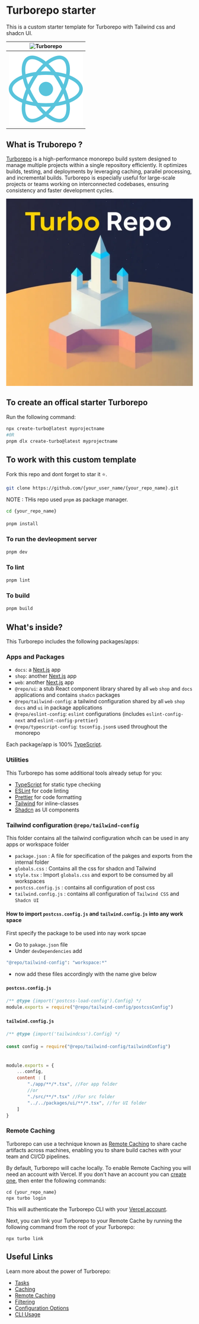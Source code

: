 # Turborepo starter

This is a custom starter template for Turborepo with Tailwind css and shadcn UI.

| ![Turborepo](https://user-images.githubusercontent.com/4060187/106504110-82f58d00-6494-11eb-87b7-a16d4f68bc5a.png) |
|---------------------------------------------------------------------------------------------------------------|
| ![React](./Public/react.svg) | ![Next.js](./Public/next.svg) | ![shadcn](https://avatars.githubusercontent.com/u/139895814?s=100) | ![tailwind](https://avatars.githubusercontent.com/u/67109815?s=100) | 



## What is Truborepo ?

[Turborepo](https://turbo.build) is a high-performance monorepo build system designed to manage multiple projects within a single repository efficiently. It optimizes builds, testing, and deployments by leveraging caching, parallel processing, and incremental builds. Turborepo is especially useful for large-scale projects or teams working on interconnected codebases, ensuring consistency and faster development cycles.

![Turborepo](./Public/turborepo.jpg)

## To create an offical starter Turborepo

Run the following command:

```sh
npx create-turbo@latest myprojectname
#0R
pnpm dlx create-turbo@latest myprojectname
```

## To work with this custom template
Fork this repo and dont forget to star it ⭐.

```sh
git clone https://github.com/{your_user_name/{your_repo_name}.git
```
NOTE : THis repo used `pnpm` as package manager.

```sh
cd {your_repo_name}

pnpm install
```
### To run the devleopment server
```sh
pnpm dev
```
### To lint
```sh
pnpm lint
```
### To build
```sh
pnpm build
```



## What's inside?

This Turborepo includes the following packages/apps:

### Apps and Packages

- `docs`: a [Next.js](https://nextjs.org/) app
- `shop`: another [Next.js](https://nextjs.org/) app
- `web`: another [Next.js](https://nextjs.org/) app
- `@repo/ui`: a stub React component library shared by all `web` `shop` and `docs` applications and contains `shadcn` packages
- `@repo/tailwind-config`: a tailwind configuration shared by all `web` `shop` `docs` and `ui` in package applications
- `@repo/eslint-config`: `eslint` configurations (includes `eslint-config-next` and `eslint-config-prettier`)
- `@repo/typescript-config`: `tsconfig.json`s used throughout the monorepo

Each package/app is 100% [TypeScript](https://www.typescriptlang.org/).

### Utilities

This Turborepo has some additional tools already setup for you:

- [TypeScript](https://www.typescriptlang.org/) for static type checking
- [ESLint](https://eslint.org/) for code linting
- [Prettier](https://prettier.io) for code formatting
- [Tailwind](https://tailwindcss.com) for inline-classes
- [Shadcn](https://ui.shadcn.com) as UI components

### Tailwind configuration  `@repo/tailwind-config`
This folder contains all the tailwind configuration whcih can be used in any apps or workspace folder

- `package.json` : A file for specification of the pakges and exports from the internal folder
- `globals.css` : Contains all the css for shadcn and Tailwind
- `style.tsx` : Import `globals.css` and export to be consumed by all workspaces
- `postcss.config.js` : contains all configuration of post css
- `tailwind.config.js` : contains all configuration of `Tailwind CSS` and `Shadcn UI`



#### How to import `postcss.config.js` and `tailwind.config.js` into any work space
First specify the package to be used into nay work spcae
- Go to `pakage.json` file
- Under `devDependencies` add
``` sh
"@repo/tailwind-config": "workspace:*"
```
- now add these files accordingly with the name give below

#### `postcss.config.js` 
``` cjs
/** @type {import('postcss-load-config').Config} */
module.exports = require("@repo/tailwind-config/postcssConfig")

```

#### `tailwind.config.js`
``` cjs
/** @type {import('tailwindcss').Config} */

const config = require("@repo/tailwind-config/tailwindConfig")


module.exports = {
    ...config,
    content : [
        "./app/**/*.tsx", //For app folder
        //or
        "./src/**/*.tsx" //For src folder
        "../../packages/ui/**/*.tsx", //for UI folder
    ]
}
```


### Remote Caching

Turborepo can use a technique known as [Remote Caching](https://turbo.build/repo/docs/core-concepts/remote-caching) to share cache artifacts across machines, enabling you to share build caches with your team and CI/CD pipelines.

By default, Turborepo will cache locally. To enable Remote Caching you will need an account with Vercel. If you don't have an account you can [create one](https://vercel.com/signup), then enter the following commands:

```
cd {your_repo_name}
npx turbo login
```

This will authenticate the Turborepo CLI with your [Vercel account](https://vercel.com/docs/concepts/personal-accounts/overview).

Next, you can link your Turborepo to your Remote Cache by running the following command from the root of your Turborepo:

```
npx turbo link
```

## Useful Links

Learn more about the power of Turborepo:

- [Tasks](https://turbo.build/repo/docs/core-concepts/monorepos/running-tasks)
- [Caching](https://turbo.build/repo/docs/core-concepts/caching)
- [Remote Caching](https://turbo.build/repo/docs/core-concepts/remote-caching)
- [Filtering](https://turbo.build/repo/docs/core-concepts/monorepos/filtering)
- [Configuration Options](https://turbo.build/repo/docs/reference/configuration)
- [CLI Usage](https://turbo.build/repo/docs/reference/command-line-reference)
